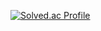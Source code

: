[![Solved.ac Profile](http://mazassumnida.wtf/api/generate_badge?boj=hhhello0507)](https://solved.ac/hhhello0507)
